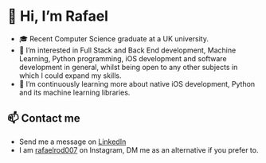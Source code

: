 # 👋 Hi, I’m Rafael
- 🎓 Recent Computer Science graduate at a UK university.
- 👀 I’m interested in Full Stack and Back End development, Machine Learning, Python programming, iOS development and software development in general, whilst being open to any other subjects in which I could expand my skills.
- 🌱 I’m continuously learning more about native iOS development, Python and its machine learning libraries.

## 📫 Contact me
- Send me a message on [LinkedIn](https://www.linkedin.com/in/rdmar)
- I am [rafaelrod007](https://www.instagram.com/rafaelrod007/) on Instagram, DM me as an alternative if you prefer to.

<!---
rrod007/rrod007 is a ✨ special ✨ repository because its `README.md` (this file) appears on your GitHub profile.
You can click the Preview link to take a look at your changes.
--->
